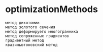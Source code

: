 # optimizationMethods
    метод дихотомии
    метод золотого сечения
    метод деформируего многогранника
    метод сопряженных градиентов
    градиентный метод
    квазиньютоновский метод
